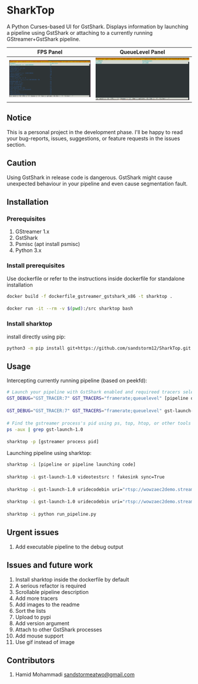 # SharkTop

A Python Curses-based UI for GstShark.
Displays information by launching a pipeline using GstShark or attaching to a currently running GStreamer+GstShark pipeline.

FPS Panel                  | QueueLevel Panel
:-------------------------:|:-------------------------:
![](image/fps.png)         | ![](image/queue.png)

## Notice

This is a personal project in the development phase. I'll be happy to read your bug-reports, issues, suggestions, or feature requests in the issues section.

## Caution

Using GstShark in release code is dangerous. GstShark might cause unexpected behaviour in your pipeline and even cause segmentation fault.

## Installation

### Prerequisites
1. GStreamer 1.x
2. GstShark
3. Psmisc (apt install psmisc)
4. Python 3.x

### Install prerequisites

Use dockerfile or refer to the instructions inside dockerfile for standalone installation

```bash
docker build -f dockerfile_gstreamer_gstshark_x86 -t sharktop .

docker run -it --rm -v $(pwd):/src sharktop bash
```

### Install sharktop

install directly using pip:
```bash
python3 -m pip install git+https://github.com/sandstorm12/SharkTop.git
```

## Usage

Intercepting currently running pipeline (based on peekfd):
```bash
# Launch your pipeline with GstShark enabled and requireed tracers selected
GST_DEBUG="GST_TRACER:7" GST_TRACERS="framerate;queuelevel" [pipeline or pipeline launching code]

GST_DEBUG="GST_TRACER:7" GST_TRACERS="framerate;queuelevel" gst-launch-1.0 uridecodebin uri="rtsp://wowzaec2demo.streamlock.net/vod/mp4:BigBuckBunny_115k.mov" ! queue ! videoconvert ! fakesink sync=True -p "queue|videoconvert"

# Find the gstreamer process's pid using ps, top, htop, or other tools
ps -aux | grep gst-launch-1.0

sharktop -p [gstreamer process pid]
```

Launching pipeline using sharktop:
```bash
sharktop -i [pipeline or pipeline launching code]

sharktop -i gst-launch-1.0 videotestsrc ! fakesink sync=True

sharktop -i gst-launch-1.0 uridecodebin uri="rtsp://wowzaec2demo.streamlock.net/vod/mp4:BigBuckBunny_115k.mov" ! queue ! videoconvert ! fakesink sync=True

sharktop -i gst-launch-1.0 uridecodebin uri="rtsp://wowzaec2demo.streamlock.net/vod/mp4:BigBuckBunny_115k.mov" ! queue ! videoconvert ! fakesink sync=True -p "queue|videoconvert"

sharktop -i python run_pipeline.py
```

## Urgent issues
1. Add executable pipeline to the debug output

## Issues and future work
1. Install sharktop inside the dockerfile by default
2. A serious refactor is required
3. Scrollable pipeline description
4. Add more tracers
5. Add images to the readme
6. Sort the lists
7. Upload to pypi
8. Add version argument
9. Attach to other GstShark processes
10. Add mouse support
11. Use gif instead of image

## Contributors
1. Hamid Mohammadi <sandstormeatwo@gmail.com>

